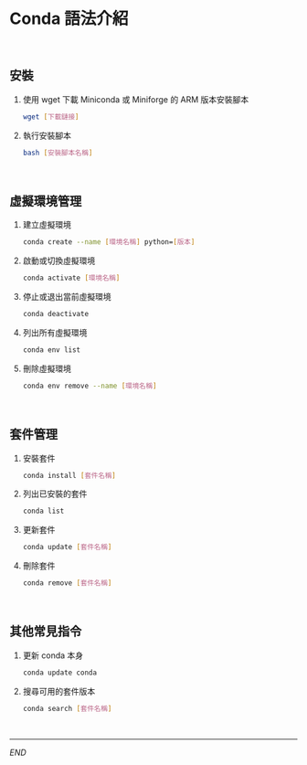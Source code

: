 # Conda 語法介紹

<br>


## 安裝

1. 使用 wget 下載 Miniconda 或 Miniforge 的 ARM 版本安裝腳本

    ```bash
    wget [下載鏈接] 
    ```

2. 執行安裝腳本

    ```bash
    bash [安裝腳本名稱]  
    ```


<br>

## 虛擬環境管理

1. 建立虛擬環境

    ```bash
    conda create --name [環境名稱] python=[版本]
    ```

2. 啟動或切換虛擬環境

    ```bash
    conda activate [環境名稱]
    ```

3. 停止或退出當前虛擬環境

    ```bash
    conda deactivate
    ```

4. 列出所有虛擬環境

    ```bash
    conda env list
    ```

5. 刪除虛擬環境

    ```bash
    conda env remove --name [環境名稱]
    ```


<br>

## 套件管理

1. 安裝套件

    ```bash
    conda install [套件名稱]
    ```

2. 列出已安裝的套件

    ```bash
    conda list
    ```

3. 更新套件

    ```bash
    conda update [套件名稱]
    ```

4. 刪除套件

    ```bash
    conda remove [套件名稱]
    ```

<br>

## 其他常見指令

1. 更新 conda 本身

    ```bash
    conda update conda
    ```

2. 搜尋可用的套件版本

    ```bash
    conda search [套件名稱]
    ```

<br>

---

_END_
